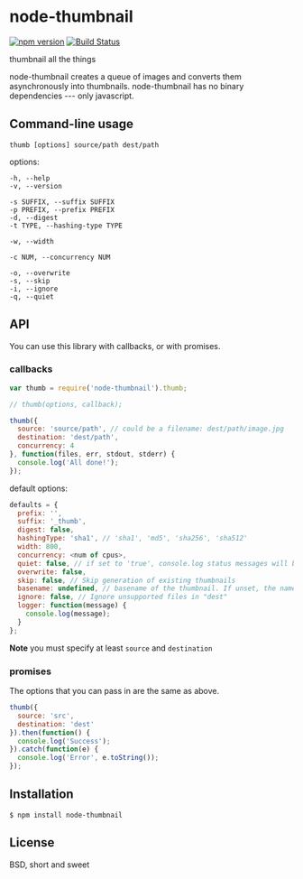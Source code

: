 node-thumbnail
==============

[![npm version](https://badge.fury.io/js/node-thumbnail.svg)](https://badge.fury.io/js/node-thumbnail) [![Build Status](https://travis-ci.org/honza/node-thumbnail.svg?branch=master)](https://travis-ci.org/honza/node-thumbnail)

thumbnail all the things

node-thumbnail creates a queue of images and converts them asynchronously into
thumbnails.  node-thumbnail has no binary dependencies --- only javascript.

Command-line usage
------------------

    thumb [options] source/path dest/path

options:

    -h, --help
    -v, --version

    -s SUFFIX, --suffix SUFFIX
    -p PREFIX, --prefix PREFIX
    -d, --digest
    -t TYPE, --hashing-type TYPE

    -w, --width

    -c NUM, --concurrency NUM

    -o, --overwrite
    -s, --skip
    -i, --ignore
    -q, --quiet

API
---

You can use this library with callbacks, or with promises.

### callbacks

```js
var thumb = require('node-thumbnail').thumb;

// thumb(options, callback);

thumb({
  source: 'source/path', // could be a filename: dest/path/image.jpg
  destination: 'dest/path',
  concurrency: 4
}, function(files, err, stdout, stderr) {
  console.log('All done!');
});
```

default options:

```js
defaults = {
  prefix: '',
  suffix: '_thumb',
  digest: false,
  hashingType: 'sha1', // 'sha1', 'md5', 'sha256', 'sha512'
  width: 800,
  concurrency: <num of cpus>,
  quiet: false, // if set to 'true', console.log status messages will be supressed
  overwrite: false,
  skip: false, // Skip generation of existing thumbnails
  basename: undefined, // basename of the thumbnail. If unset, the name of the source file is used as basename.
  ignore: false, // Ignore unsupported files in "dest"
  logger: function(message) {
    console.log(message);
  }
};
```

**Note** you must specify at least `source` and `destination`

### promises

The options that you can pass in are the same as above.

```js
thumb({
  source: 'src',
  destination: 'dest'
}).then(function() {
  console.log('Success');
}).catch(function(e) {
  console.log('Error', e.toString());
});
```

Installation
------------

    $ npm install node-thumbnail

License
-------

BSD, short and sweet
